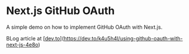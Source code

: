 # Next.js GitHub OAuth

A simple demo on how to implement GitHub OAuth with Next.js.

BLog article at [[dev.to](https://dev.to/k4u5h4l/using-github-oauth-with-next-js-4e8o)](https://dev.to/k4u5h4l/using-github-oauth-with-next-js-4e8o)
